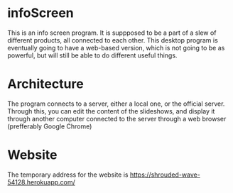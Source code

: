 # infoScreen

This is an info screen program. It is suppposed to be a part of a slew of different products, all connected to each other. This desktop program is eventually going to have a web-based version, which is not going to be as powerful, but will still be able to do different useful things.

# Architecture

The program connects to a server, either a local one, or the official server. Through this, you can edit the content of the slideshows, and display it through another computer connected to the server through a web browser (prefferably Google Chrome)

# Website

The temporary address for the website is https://shrouded-wave-54128.herokuapp.com/
